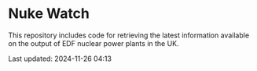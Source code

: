 # Nuke Watch

This repository includes code for retrieving the latest information available on the output of EDF nuclear power plants in the UK.

Last updated: 2024-11-26 04:13